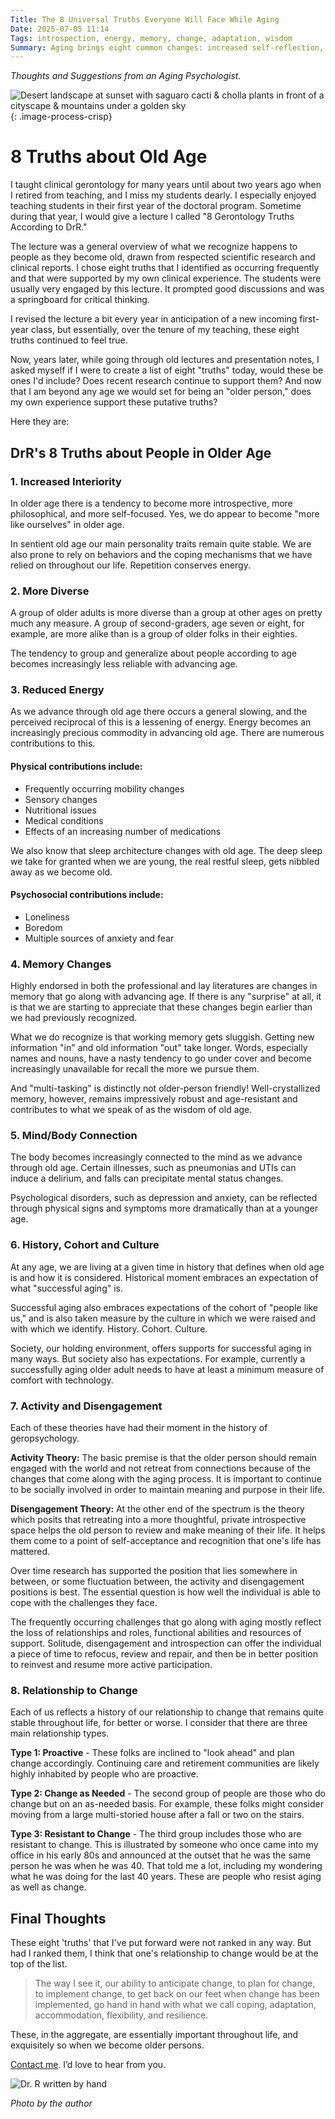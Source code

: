 ```yaml
---
Title: The 8 Universal Truths Everyone Will Face While Aging
Date: 2025-07-05 11:14
Tags: introspection, energy, memory, change, adaptation, wisdom
Summary: Aging brings eight common changes: increased self-reflection, greater diversity among older adults, reduced energy, memory shifts, stronger mind-body connections, cultural influences, balancing activity with solitude, and individual responses to chan
---
```


_Thoughts and Suggestions from an Aging Psychologist._

![Desert landscape at sunset with saguaro cacti & cholla plants in front of a cityscape & mountains under a golden sky]({static}/images/desert-sunset.jpg){: .image-process-crisp}

# 8 Truths about Old Age

I taught clinical gerontology for many years until about two years ago when I retired from teaching, and I miss my students dearly. I especially enjoyed teaching students in their first year of the doctoral program. Sometime during that year, I would give a lecture I called "8 Gerontology Truths According to DrR." 

The lecture was a general overview of what we recognize happens to people as they become old, drawn from respected scientific research and clinical reports. I chose eight truths that I identified as occurring frequently and that were supported by my own clinical experience. The students were usually very engaged by this lecture. It prompted good discussions and was a springboard for critical thinking. 

I revised the lecture a bit every year in anticipation of a new incoming first-year class, but essentially, over the tenure of my teaching, these eight truths continued to feel true.

Now, years later, while going through old lectures and presentation notes, I asked myself if I were to create a list of eight "truths" today, would these be ones I'd include? Does recent research continue to support them? And now that I am beyond any age we would set for being an "older person," does my own experience support these putative truths?

Here they are:

## DrR's 8 Truths about People in Older Age

### 1. Increased Interiority

In older age there is a tendency to become more introspective, more philosophical, and more self-focused. Yes, we do appear to become "more like ourselves" in older age. 

In sentient old age our main personality traits remain quite stable. We are also prone to rely on behaviors and the coping mechanisms that we have relied on throughout our life. Repetition conserves energy.

### 2. More Diverse

A group of older adults is more diverse than a group at other ages on pretty much any measure. A group of second-graders, age seven or eight, for example, are more alike than is a group of older folks in their eighties. 

The tendency to group and generalize about people according to age becomes increasingly less reliable with advancing age.

### 3. Reduced Energy

As we advance through old age there occurs a general slowing, and the perceived reciprocal of this is a lessening of energy. Energy becomes an increasingly precious commodity in advancing old age. There are numerous contributions to this.

#### Physical contributions include:

- Frequently occurring mobility changes
- Sensory changes
- Nutritional issues
- Medical conditions
- Effects of an increasing number of medications

We also know that sleep architecture changes with old age. The deep sleep we take for granted when we are young, the real restful sleep, gets nibbled away as we become old.

#### Psychosocial contributions include:

- Loneliness
- Boredom
- Multiple sources of anxiety and fear

### 4. Memory Changes

Highly endorsed in both the professional and lay literatures are changes in memory that go along with advancing age. If there is any "surprise" at all, it is that we are starting to appreciate that these changes begin earlier than we had previously recognized.

What we do recognize is that working memory gets sluggish. Getting new information "in" and old information "out" take longer. Words, especially names and nouns, have a nasty tendency to go under cover and become increasingly unavailable for recall the more we pursue them.

And "multi-tasking" is distinctly not older-person friendly! Well-crystallized memory, however, remains impressively robust and age-resistant and contributes to what we speak of as the wisdom of old age.

### 5. Mind/Body Connection

The body becomes increasingly connected to the mind as we advance through old age. Certain illnesses, such as pneumonias and UTIs can induce a delirium, and falls can precipitate mental status changes. 

Psychological disorders, such as depression and anxiety, can be reflected through physical signs and symptoms more dramatically than at a younger age.

### 6. History, Cohort and Culture

At any age, we are living at a given time in history that defines when old age is and how it is considered. Historical moment embraces an expectation of what "successful aging" is. 

Successful aging also embraces expectations of the cohort of "people like us," and is also taken measure by the culture in which we were raised and with which we identify. History. Cohort. Culture.

Society, our holding environment, offers supports for successful aging in many ways. But society also has expectations. For example, currently a successfully aging older adult needs to have at least a minimum measure of comfort with technology.

### 7. Activity and Disengagement

Each of these theories have had their moment in the history of geropsychology. 

**Activity Theory:** The basic premise is that the older person should remain engaged with the world and not retreat from connections because of the changes that come along with the aging process. It is important to continue to be socially involved in order to maintain meaning and purpose in their life.

**Disengagement Theory:** At the other end of the spectrum is the theory which posits that retreating into a more thoughtful, private introspective space helps the old person to review and make meaning of their life. It helps them come to a point of self-acceptance and recognition that one's life has mattered.

Over time research has supported the position that lies somewhere in between, or some fluctuation between, the activity and disengagement positions is best. The essential question is how well the individual is able to cope with the challenges they face.

The frequently occurring challenges that go along with aging mostly reflect the loss of relationships and roles, functional abilities and resources of support. Solitude, disengagement and introspection can offer the individual a piece of time to refocus, review and repair, and then be in better position to reinvest and resume more active participation.

### 8. Relationship to Change

Each of us reflects a history of our relationship to change that remains quite stable throughout life, for better or worse. I consider that there are three main relationship types.

**Type 1: Proactive** - These folks are inclined to "look ahead" and plan change accordingly. Continuing care and retirement communities are likely highly inhabited by people who are proactive.

**Type 2: Change as Needed** - The second group of people are those who do change but on an as-needed basis. For example, these folks might consider moving from a large multi-storied house after a fall or two on the stairs.

**Type 3: Resistant to Change** - The third group includes those who are resistant to change. This is illustrated by someone who once came into my office in his early 80s and announced at the outset that he was the same person he was when he was 40. That told me a lot, including my wondering what he was doing for the last 40 years. These are people who resist aging as well as change.

## Final Thoughts

These eight 'truths' that I've put forward were not ranked in any way. But had I ranked them, I think that one's relationship to change would be at the top of the list. 

> The way I see it, our ability to anticipate change, to plan for change, to implement change, to get back on our feet when change has been implemented, go hand in hand with what we call coping, adaptation, accommodation, flexibility, and resilience.

These, in the aggregate, are essentially important throughout life, and exquisitely so when we become older persons.

[Contact me]({filename}/pages/contact.md). I’d love to hear from you.

![Dr. R written by hand]({static}/images/dr_r_sm.png)

_Photo by the author_
